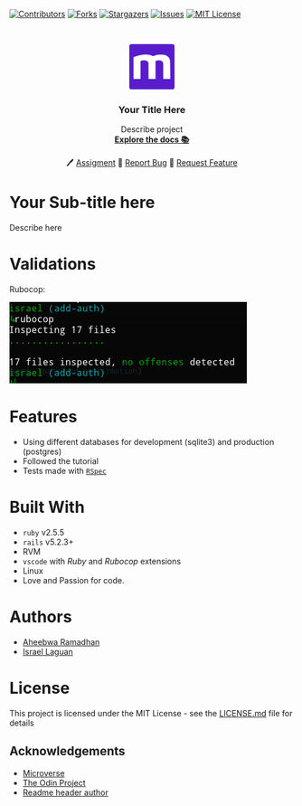 
<!-- PROJECT SHIELDS -->
<!--
*** I'm using markdown "reference style" links for readability.
*** Reference links are enclosed in brackets [ ] instead of parentheses ( ).
*** See the bottom of this document for the declaration of the reference variables
*** for contributors-url, forks-url, etc. This is an optional, concise syntax you may use.
*** https://www.markdownguide.org/basic-syntax/#reference-style-links
-->
[![Contributors][contributors-shield]][contributors-url]
[![Forks][forks-shield]][forks-url]
[![Stargazers][stars-shield]][stars-url]
[![Issues][issues-shield]][issues-url]
[![MIT License][license-shield]][license-url]



<!-- PROJECT LOGO -->
<br />
<p align="center">
  <a href="https://www.microverse.org/">
    <img src="doc/microverse.png" alt="Logo" width="80" height="80">
  </a>

  <h3 align="center">
	Your Title Here
  </h3>

  <p align="center">
    Describe project
    <br />
    <a href="https://github.com/[github-user]/[repo-name]/blob/master/README.md"><strong>Explore the docs 📚</strong></a>
    <br />
    <br />
	  🖊️
    <a href="https://www.theodinproject.com">Assigment</a>
    🐛
    <a href="https://github.com/[github-user]/[repo-name]/issues">Report Bug</a>
    🙏
    <a href="https://github.com/[github-user]/[repo-name]/issues">Request Feature</a>
  </p>
</p>

# Your Sub-title here
Describe here

# Validations

Rubocop: 

![rubocop-validation](doc/rubocop.png)

# Features

* Using different databases for development (sqlite3) and production (postgres)
* Followed the tutorial
* Tests made with [`RSpec`](https://relishapp.com/rspec/)

# Built With

* `ruby` v2.5.5
* `rails` v5.2.3+
* RVM
* `vscode` with _Ruby_ and _Rubocop_ extensions
* Linux
* Love and Passion for code.

# Authors

* [Aheebwa Ramadhan](https://github.com/raheebwa)
* [Israel Laguan](https://github.com/Israel-Laguan)

# License

This project is licensed under the MIT License - see the [LICENSE.md](LICENSE.md) file for details 

<!-- ACKNOWLEDGEMENTS -->
## Acknowledgements
* [Microverse](https://www.microverse.org/)
* [The Odin Project](https://www.theodinproject.com/)
* [Readme header author](https://github.com/collinsugwu/Microverse201-Enumerable-Methods)


<!-- MARKDOWN LINKS & IMAGES -->
<!-- https://www.markdownguide.org/basic-syntax/#reference-style-links -->
[contributors-shield]: https://img.shields.io/github/contributors/[github-user]/[repo-name].svg?style=flat-square
[contributors-url]: https://github.com/[github-user]/[repo-name]/graphs/contributors
[forks-shield]: https://img.shields.io/github/forks/[github-user]/[repo-name]
[forks-url]: https://github.com/[github-user]/[repo-name]/network/members
[stars-shield]: https://img.shields.io/github/stars/[github-user]/[repo-name]
[stars-url]: https://github.com/[github-user]/[repo-name]/stargazers
[issues-shield]: https://img.shields.io/github/issues/[github-user]/[repo-name]
[issues-url]: https://github.com/[github-user]/[repo-name]/issues
[license-shield]: https://img.shields.io/github/license/[github-user]/[repo-name]
[license-url]: https://github.com/[github-user]/[repo-name]/blob/master/LICENSE.txt